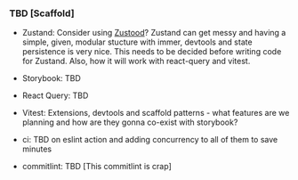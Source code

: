 ### TBD [Scaffold]

- Zustand: Consider using [Zustood](https://zustood.netlify.app/)? Zustand can get messy and having a simple, given, modular stucture with immer, devtools and state persistence is very nice. This needs to be decided before writing code for Zustand. Also, how it will work with react-query and vitest.

- Storybook: TBD

- React Query: TBD

- Vitest: Extensions, devtools and scaffold patterns - what features are we planning and how are they gonna co-exist with storybook?

- ci: TBD on eslint action and adding concurrency to all of them to save minutes

- commitlint: TBD [This commitlint is crap]